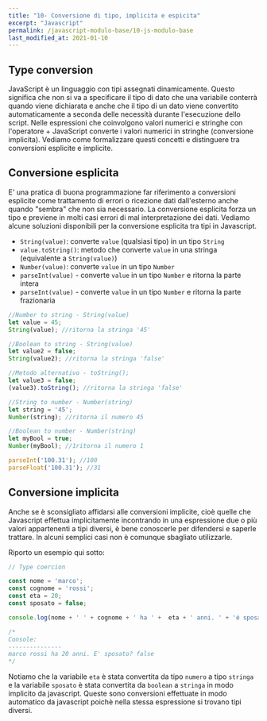 ```yaml
---
title: "10- Conversione di tipo, implicita e espicita"
excerpt: "Javascript"
permalink: /javascript-modulo-base/10-js-modulo-base
last_modified_at: 2021-01-10
---
```


## Type conversion

JavaScript è un linguaggio con tipi assegnati dinamicamente. Questo significa che non si va a specificare il tipo di dato che una variabile conterrà quando viene dichiarata e anche che il tipo di un dato viene convertito automaticamente a seconda delle necessità durante l'esecuzione dello script. Nelle espressioni che coinvolgono valori numerici e stringhe con l'operatore + JavaScript converte i valori numerici in stringhe (conversione implicita). 
Vediamo come formalizzare questi concetti e distinguere tra conversioni esplicite e implicite.

## Conversione esplicita

E' una pratica di buona programmazione far riferimento a conversioni esplicite come trattamento di errori o ricezione dati dall'esterno anche quando "sembra" che non sia necessario. La conversione esplicita forza un tipo e previene in molti casi errori di mal interpretazione dei dati.
Vediamo alcune soluzioni disponibili per la conversione esplicita tra tipi in Javascript. 

- `String(value)`: converte `value` (qualsiasi tipo) in un tipo `String`
- `value.toString()`: metodo che converte `value` in una stringa (equivalente a `String(value)`)
- `Number(value)`: converte `value` in un tipo `Number`
- `parseInt(value)` - converte `value` in un tipo `Number` e ritorna la parte intera
- `parseInt(value)` - converte `value` in un tipo `Number` e ritorna la parte frazionaria

```js
//Number to string - String(value)
let value = 45;
String(value); //ritorna la stringa '45'

//Boolean to string - String(value)
let value2 = false;
String(value2); //ritorna la stringa 'false'

//Metodo alternativo - toString();
let value3 = false;
(value3).toString(); //ritorna la stringa 'false'

//String to number - Number(string)
let string = '45';
Number(string); //ritorna il numero 45

//Boolean to number - Number(string)
let myBool = true;
Number(myBool); //1ritorna il numero 1

parseInt('100.31'); //100
parseFloat('100.31'); //31
```

## Conversione implicita

Anche se è sconsigliato affidarsi alle conversioni implicite, cioè quelle che Javascript effettua implicitamente incontrando in una espressione due o più valori appartenenti a tipi diversi, è bene conoscerle per difendersi e saperle trattare. In alcuni semplici casi non è comunque sbagliato utilizzarle.

Riporto un esempio qui sotto:

```js
// Type coercion

const nome = 'marco';
const cognome = 'rossi';
const eta = 20;
const sposato = false;

console.log(nome + ' ' + cognome + ' ha ' +  eta + ' anni. ' + 'é sposato? ' + sposato);

/*
Console:
---------------
marco rossi ha 20 anni. E' sposato? false
*/
```

Notiamo che la variabile `eta` è stata convertita da tipo `numero` a tipo `stringa` e la variabile `sposato` è stata convertita da `boolean` a `stringa` in modo implicito da javascript. Queste sono conversioni effettuate in modo automatico da javascript poichè nella stessa espressione si trovano tipi diversi.



  

